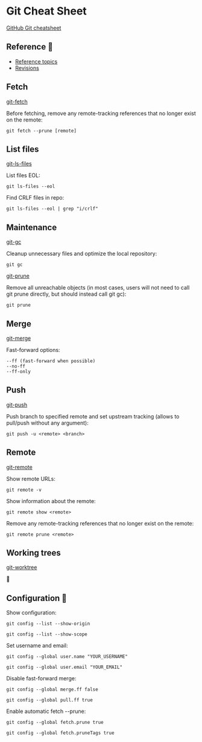 # Git Cheat Sheet

[GitHub Git cheatsheet](https://education.github.com/git-cheat-sheet-education.pdf)

## Reference 📌
* [Reference topics](https://git-scm.com/docs)
* [Revisions](https://git-scm.com/docs/gitrevisions)

## Fetch
[git-fetch](https://git-scm.com/docs/git-fetch)

Before fetching, remove any remote-tracking references that no longer exist on the remote:
```
git fetch --prune [remote]
```

## List files
[git-ls-files](https://git-scm.com/docs/git-ls-files)

List files EOL:
```
git ls-files --eol
```

Find CRLF files in repo:
```
git ls-files --eol | grep "i/crlf"
```

## Maintenance
[git-gc](https://git-scm.com/docs/git-gc)

Cleanup unnecessary files and optimize the local repository:
```
git gc
```

[git-prune](https://git-scm.com/docs/git-prune)

Remove all unreachable objects (in most cases, users will not need to call git prune directly, but should instead call git gc):
```
git prune
```

## Merge
[git-merge](https://git-scm.com/docs/git-merge)

Fast-forward options:
```
--ff (fast-forward when possible)
--no-ff
--ff-only
```

## Push
[git-push](https://git-scm.com/docs/git-push)

Push branch to specified remote and set upstream tracking (allows to pull/push without any argument):
```
git push -u <remote> <branch>
```

## Remote
[git-remote](https://git-scm.com/docs/git-remote)

Show remote URLs:
```
git remote -v
```

Show information about the remote:
```
git remote show <remote>
```

Remove any remote-tracking references that no longer exist on the remote:
```
git remote prune <remote>
```

## Working trees
[git-worktree](https://git-scm.com/docs/git-worktree)

🚧

## Configuration 📌
Show configuration:
```
git config --list --show-origin
```
```
git config --list --show-scope
```

Set username and email:
```
git config --global user.name "YOUR_USERNAME"
```
```
git config --global user.email "YOUR_EMAIL"
```

Disable fast-forward merge:
```
git config --global merge.ff false
```
```
git config --global pull.ff true
```

Enable automatic fetch --prune:
```
git config --global fetch.prune true
```
```
git config --global fetch.pruneTags true
```
